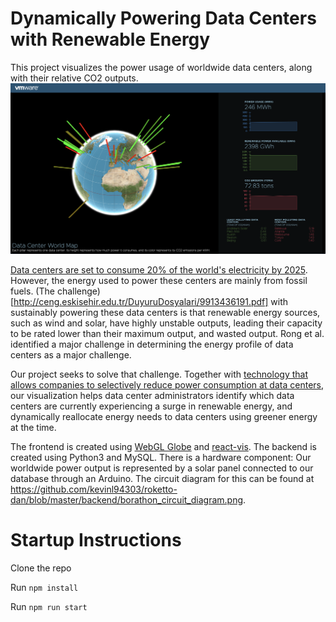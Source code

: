 # Dynamically Powering Data Centers with Renewable Energy

This project visualizes the power usage of worldwide data centers, along with their relative CO2 outputs.
![](https://github.com/kevinl94303/roketto-dan/blob/master/docs/demo.png?raw=true)

[Data centers are set to consume 20% of the world's electricity by 2025](https://www.theguardian.com/environment/2017/dec/11/tsunami-of-data-could-consume-fifth-global-electricity-by-2025). However, the energy used to power these centers are mainly from fossil fuels. (The challenge)[http://ceng.eskisehir.edu.tr/DuyuruDosyalari/9913436191.pdf] with sustainably powering these data centers is that renewable energy sources, such as wind and solar, have highly unstable outputs, leading their capacity to be rated lower than their maximum output, and wasted output. Rong et al. identified a major challenge in determining the energy profile of data centers as a major challenge.

Our project seeks to solve that challenge. Together with [technology that allows companies to selectively reduce power consumption at data centers](https://www.technologyreview.com/s/409724/saving-energy-in-data-centers/), our visualization helps data center administrators identify which data centers are currently experiencing a surge in renewable energy, and dynamically reallocate energy needs to data centers using greener energy at the time. 

The frontend is created using [WebGL Globe](https://github.com/dataarts/webgl-globe) and [react-vis](https://github.com/uber/react-vis). The backend is created using Python3 and MySQL. There is a hardware component: Our worldwide power output is represented by a solar panel connected to our database through an Arduino. The circuit diagram for this can be found at https://github.com/kevinl94303/roketto-dan/blob/master/backend/borathon_circuit_diagram.png. 

# Startup Instructions

Clone the repo

Run `npm install`

Run `npm run start`
